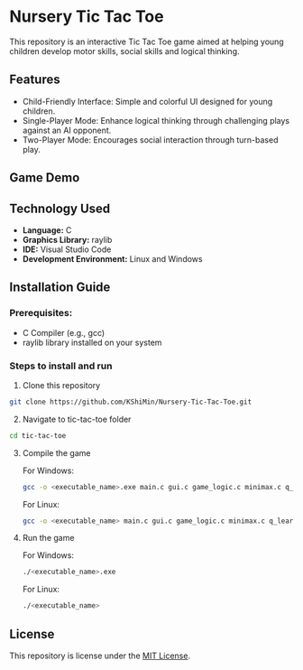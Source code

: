 # Nursery Tic Tac Toe
This repository is an interactive Tic Tac Toe game aimed at helping young children develop motor skills, social skills and logical thinking. 

## Features
-  Child-Friendly Interface: Simple and colorful UI designed for young children.
-  Single-Player Mode: Enhance logical thinking through challenging plays against an AI opponent.
-  Two-Player Mode: Encourages social interaction through turn-based play.

## Game Demo


## Technology Used
- **Language:** C
- **Graphics Library:** raylib
- **IDE:** Visual Studio Code
- **Development Environment:** Linux and Windows

## Installation Guide
### Prerequisites:
- C Compiler (e.g., gcc)
- raylib library installed on your system

### Steps to install and run
1. Clone this repository
```bash
git clone https://github.com/KShiMin/Nursery-Tic-Tac-Toe.git
```
2. Navigate to tic-tac-toe folder
```bash
cd tic-tac-toe
```
3. Compile the game

   For Windows:
   ```bash
   gcc -o <executable_name>.exe main.c gui.c game_logic.c minimax.c q_learning.c -lraylib -lopengl32 -lgdi32 -lwinmm
   ```

   For Linux:
   ```bash
   gcc -o <executable_name> main.c gui.c game_logic.c minimax.c q_learning.c -lraylib -lGL -lm -lpthread -ldl -lrt -lX11
   ```
4. Run the game

   For Windows:
   ```bash
   ./<executable_name>.exe
   ```

   For Linux:
   ```bash
   ./<executable_name>
   ```

## License 
This repository is license under the [MIT License](https://github.com/KShiMin/Nursey-Tic-Tac-Toe/blob/dev/LICENSE).
